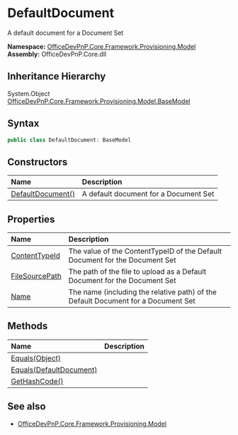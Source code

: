 # DefaultDocument
A default document for a Document Set  

**Namespace:** [OfficeDevPnP.Core.Framework.Provisioning.Model](OfficeDevPnP.Core.Framework.Provisioning.Model.md)  
**Assembly:** OfficeDevPnP.Core.dll  
## Inheritance Hierarchy
System.Object  
    [OfficeDevPnP.Core.Framework.Provisioning.Model.BaseModel](OfficeDevPnP.Core.Framework.Provisioning.Model.BaseModel.md)
## Syntax
```C#
public class DefaultDocument: BaseModel
```
## Constructors
|**Name**|**Description**|
|:-----|:-----|
| [DefaultDocument()](OfficeDevPnP.Core.Framework.Provisioning.Model.DefaultDocument.ctor1.md) |  A default document for a Document Set 
## Properties
|**Name**|**Description**|
|:-----|:-----|
| [ContentTypeId](OfficeDevPnP.Core.Framework.Provisioning.Model.DefaultDocument.ContentTypeId.md) | The value of the ContentTypeID of the Default Document for the Document Set
| [FileSourcePath](OfficeDevPnP.Core.Framework.Provisioning.Model.DefaultDocument.FileSourcePath.md) | The path of the file to upload as a Default Document for the Document Set
| [Name](OfficeDevPnP.Core.Framework.Provisioning.Model.DefaultDocument.Name.md) | The name (including the relative path) of the Default Document for a Document Set
## Methods
|**Name**|**Description**|
|:-----|:-----|
| [Equals(Object)](OfficeDevPnP.Core.Framework.Provisioning.Model.DefaultDocument.3520ddbb.md) | 
| [Equals(DefaultDocument)](OfficeDevPnP.Core.Framework.Provisioning.Model.DefaultDocument.449ea3b3.md) | 
| [GetHashCode()](OfficeDevPnP.Core.Framework.Provisioning.Model.DefaultDocument.1c6872bd.md) | 
## See also
- [OfficeDevPnP.Core.Framework.Provisioning.Model](OfficeDevPnP.Core.Framework.Provisioning.Model.md)

